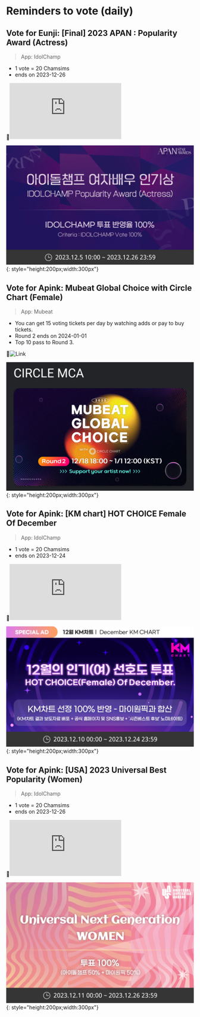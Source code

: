# Reminders to vote (daily)

## Vote for Eunji: [Final] 2023 APAN : Popularity Award (Actress)

>App: IdolChamp

- 1 vote = 20 Chamsims
- ends on 2023-12-26

🔗![Link](https://promo-web.idolchamp.com/app_proxy.html?type=vote&id=vote_3856_1379)

![APAN : Popularity Award (Actress)](1.png){: style="height:200px;width:300px"}

## Vote for Apink: Mubeat Global Choice with Circle Chart (Female)

>App: Mubeat

- You can get 15 voting tickets per day by watching adds 
or pay to buy tickets.
- Round 2 ends on 2024-01-01
- Top 10 pass to Round 3.

🔗![Link](https://mubeat.page.link/6j3os)

![Mubeat Global Choice with Circle Chart (Female)](2.png){: style="height:200px;width:300px"}

## Vote for Apink: [KM chart] HOT CHOICE Female Of December

>App: IdolChamp

- 1 vote = 20 Chamsims
- ends on 2023-12-24

🔗![Link](https://promo-web.idolchamp.com/app_proxy.html?type=vote&id=vote_3861_1371)

![[KM chart] HOT CHOICE Female Of December](3.png){: style="height:200px;width:300px"}

## Vote for Apink: [USA] 2023 Universal Best Popularity (Women)

>App: IdolChamp

- 1 vote = 20 Chamsims
- ends on 2023-12-26

🔗![Link](https://promo-web.idolchamp.com/app_proxy.html?type=vote&id=vote_3869_1379)

![[USA] 2023 Universal Best Popularity (Women)](4.png){: style="height:200px;width:300px"}